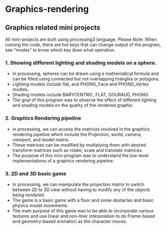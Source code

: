 # Graphics-rendering

## Graphics related mini projects

All mini-projects are built using processing3 language.
Please Note: When running the code, there are hot keys that can change output of the program, see "modes" to know which key does what operation.

### 1. Showing different lighting and shading models on a sphere.

- In processing, spheres can be drawn using a mathematical formula and can be filled using connected but not overlapping triangles or polygons. 
- Lighting models include flat, and PHONG_Face and PHONG_Vertex models.
- Shading models include BARYCENTRIC, FLAT, GOURAUD, PHONG
- The goal of this program was to observe the effect of different lighting and shading models on the quality of the rendered graphic. 

### 2. Graphics Rendering pipeline

- In processing, we can access the matrices involved in the graphics rendering pipeline which include the Projection, world, camera, viewport, and model matrix. 
- These matrices can be modified by multiplying them with desired transform matrices such as rotate, scale and translate matrices.
- The purpose of this mini-program was to understand the low-level implementations of a graphics rendering pipeline.

### 3. 2D and 3D basic game

- In processing, we can manipulate the projection matrix to switch between 2D to 3D view without having to modify any of the objects being rendered.
- The game is a basic game with a floor and some obstacles and basic physics model movements.
- The main purpose of this game was to be able to incorporate various textures and use linear and non-liner interpolation to do Frame-based and geometry-based animation as the character moves.

